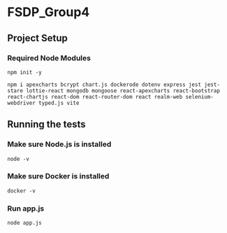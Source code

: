 # FSDP_Group4

## Project Setup

### Required Node Modules
```shell
npm init -y
```

```shell
npm i apexcharts bcrypt chart.js dockerode dotenv express jest jest-stare lottie-react mongodb mongoose react-apexcharts react-bootstrap react-chartjs react-dom react-router-dom react realm-web selenium-webdriver typed.js vite
```

## Running the tests

### Make sure Node.js is installed
```shell
node -v
```

### Make sure Docker is installed
```shell
docker -v
```

### Run app.js
```shell
node app.js
```
